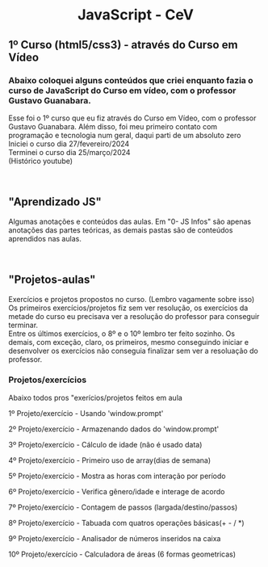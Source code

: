 <h1 align="center">JavaScript - CeV</h1>
<h2>1º Curso (html5/css3) - através do Curso em Vídeo</h2>
<h3>Abaixo coloquei alguns conteúdos que criei enquanto fazia o curso de JavaScript do Curso em vídeo, com o professor Gustavo Guanabara.</h3>

<p>Esse foi o 1º curso que eu fiz através do Curso em Vídeo, com o professor Gustavo Guanabara. Além disso, foi meu primeiro contato com programação e tecnologia num geral, daqui parti de um absoluto zero<br>Iniciei o curso dia 27/fevereiro/2024<br>Terminei o curso dia 25/março/2024<br>(Histórico youtube)</p>
<br>

<h2>"Aprendizado JS"</h2>
<p>Algumas anotações e conteúdos das aulas. Em "0- JS Infos" são apenas anotações das partes teóricas, as demais pastas são de conteúdos aprendidos nas aulas.</p>
<br>

<h2>"Projetos-aulas"</h2>
<p>Exercícios e projetos propostos no curso. (Lembro vagamente sobre isso) Os primeiros exercícios/projetos fiz sem ver resolução, os exercícios da metade do curso eu precisava ver a resolução do professor para conseguir terminar.<br>
Entre os últimos exercícios, o 8º e o 10º lembro ter feito sozinho. Os demais, com exceção, claro, os primeiros, mesmo conseguindo iniciar e desenvolver os exercícios não conseguia finalizar sem ver a resoluação do professor.</p>

<h3>Projetos/exercícios</h3>
<p>Abaixo todos pros "exerícios/projetos feitos em aula</p>
<p>1º Projeto/exercício - Usando 'window.prompt'</p>
<p>2º Projeto/exercício - Armazenando dados do 'window.prompt'</p>
<p>3º Projeto/exercício - Cálculo de idade (não é usado data)</p>
<p>4º Projeto/exercício - Primeiro uso de array(dias de semana)</p>
<p>5º Projeto/exercício - Mostra as horas com interação por período</p>
<p>6º Projeto/exercício - Verifica gênero/idade e interage de acordo</p>
<p>7º Projeto/exercício - Contagem de passos (largada/destino/passos)</p>
<p>8º Projeto/exercício - Tabuada com quatros operações básicas(+ - / *)</p>
<p>9º Projeto/exercício - Analisador de números inseridos na caixa</p>
<p>10º Projeto/exercício - Calculadora de áreas (6 formas geometricas)</p>



